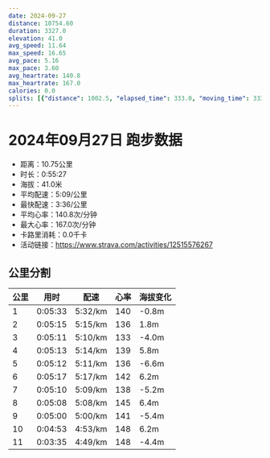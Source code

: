 ```yaml
---
date: 2024-09-27
distance: 10754.60
duration: 3327.0
elevation: 41.0
avg_speed: 11.64
max_speed: 16.65
avg_pace: 5.16
max_pace: 3.60
avg_heartrate: 140.8
max_heartrate: 167.0
calories: 0.0
splits: [{"distance": 1002.5, "elapsed_time": 333.0, "moving_time": 333.0, "average_speed": 3.01, "pace": 5.537109634551495, "average_heartrate": 140.77477477477478, "elevation_difference": -0.8, "split_number": 1}, {"distance": 999.3, "elapsed_time": 315.0, "moving_time": 315.0, "average_speed": 3.17, "pace": 5.2576340694006305, "average_heartrate": 136.21587301587303, "elevation_difference": 1.8, "split_number": 2}, {"distance": 1002.3, "elapsed_time": 311.0, "moving_time": 311.0, "average_speed": 3.22, "pace": 5.175993788819875, "average_heartrate": 133.60967741935485, "elevation_difference": -4.0, "split_number": 3}, {"distance": 996.0, "elapsed_time": 313.0, "moving_time": 313.0, "average_speed": 3.18, "pace": 5.241100628930817, "average_heartrate": 139.29392971246006, "elevation_difference": 5.8, "split_number": 4}, {"distance": 1001.2, "elapsed_time": 312.0, "moving_time": 312.0, "average_speed": 3.21, "pace": 5.192118380062305, "average_heartrate": 136.14423076923077, "elevation_difference": -6.6, "split_number": 5}, {"distance": 999.5, "elapsed_time": 317.0, "moving_time": 317.0, "average_speed": 3.15, "pace": 5.291015873015873, "average_heartrate": 142.06309148264984, "elevation_difference": 6.2, "split_number": 6}, {"distance": 1001.3, "elapsed_time": 310.0, "moving_time": 310.0, "average_speed": 3.23, "pace": 5.159969040247677, "average_heartrate": 138.68709677419355, "elevation_difference": -5.2, "split_number": 7}, {"distance": 999.4, "elapsed_time": 308.0, "moving_time": 308.0, "average_speed": 3.24, "pace": 5.144043209876543, "average_heartrate": 145.73701298701297, "elevation_difference": 6.4, "split_number": 8}, {"distance": 999.2, "elapsed_time": 300.0, "moving_time": 300.0, "average_speed": 3.33, "pace": 5.005015015015014, "average_heartrate": 141.91, "elevation_difference": -5.4, "split_number": 9}, {"distance": 1000.5, "elapsed_time": 293.0, "moving_time": 293.0, "average_speed": 3.41, "pace": 4.887595307917888, "average_heartrate": 148.89078498293514, "elevation_difference": 6.2, "split_number": 10}, {"distance": 743.3, "elapsed_time": 220.0, "moving_time": 215.0, "average_speed": 3.46, "pace": 4.816965317919075, "average_heartrate": 148.50232558139535, "elevation_difference": -4.4, "split_number": 11}]
---
```


# 2024年09月27日 跑步数据

- 距离：10.75公里
- 时长：0:55:27
- 海拔：41.0米
- 平均配速：5:09/公里
- 最快配速：3:36/公里
- 平均心率：140.8次/分钟
- 最大心率：167.0次/分钟
- 卡路里消耗：0.0千卡
- 活动链接：https://www.strava.com/activities/12515576267

## 公里分割

| 公里 | 用时 | 配速 | 心率 | 海拔变化 |
|------|------|------|------|------|
| 1 | 0:05:33 | 5:32/km | 140 | -0.8m |
| 2 | 0:05:15 | 5:15/km | 136 | 1.8m |
| 3 | 0:05:11 | 5:10/km | 133 | -4.0m |
| 4 | 0:05:13 | 5:14/km | 139 | 5.8m |
| 5 | 0:05:12 | 5:11/km | 136 | -6.6m |
| 6 | 0:05:17 | 5:17/km | 142 | 6.2m |
| 7 | 0:05:10 | 5:09/km | 138 | -5.2m |
| 8 | 0:05:08 | 5:08/km | 145 | 6.4m |
| 9 | 0:05:00 | 5:00/km | 141 | -5.4m |
| 10 | 0:04:53 | 4:53/km | 148 | 6.2m |
| 11 | 0:03:35 | 4:49/km | 148 | -4.4m |

